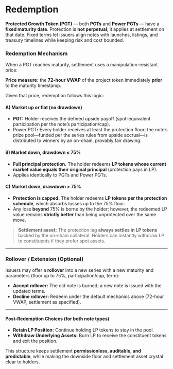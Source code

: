 # Redemption

**Protected Growth Token (PGT)** — both **PGTs** and **Power PGTs** — have a **fixed maturity date**. Protection is **not perpetual**; it applies at settlement on that date. Fixed terms let issuers align notes with launches, listings, and treasury timelines while keeping risk and cost bounded.

### Redemption Mechanism

When a PGT reaches maturity, settlement uses a manipulation-resistant price:

**Price measure:** the **72-hour VWAP** of the project token immediately **prior** to the maturity timestamp.

Given that price, redemption follows this logic:

#### A) Market up or flat (no drawdown)

* **PGT:** Holder receives the defined upside payoff (spot-equivalent participation per the note’s participation/cap).
* Power PG&#x54;**:** Every holder receives at least the protection floor; the note’s prize pool—funded per the series rules from upside accrual—is distributed to winners by an on-chain, provably fair drawing.

#### B) Market down, drawdown **≤ 75%**

* **Full principal protection.** The holder redeems **LP tokens whose current market value equals their original principal** (protection pays in LP).
* Applies identically to PGTs and Power PGTs.

#### C) Market down, drawdown **> 75%**

* **Protection is capped.** The holder redeems **LP tokens per the protection schedule**, which absorbs losses up to the 75% floor.
* Any loss **beyond** 75% is borne by the holder; however, the redeemed LP value remains **strictly better** than being unprotected over the same move.

> **Settlement asset:** The protection leg **always settles in LP tokens** backed by the on-chain collateral. Holders can instantly withdraw LP to constituents if they prefer spot assets.

***

### Rollover / Extension (Optional)

Issuers may offer a **rollover** into a new series with a new maturity and parameters (floor up to 75%, participation/cap, term):

* **Accept rollover:** The old note is burned; a new note is issued with the updated terms.
* **Decline rollover:** Redeem under the default mechanics above (72-hour VWAP, settlement as specified).

***

#### Post-Redemption Choices (for both note types)

* **Retain LP Position:** Continue holding LP tokens to stay in the pool.
* **Withdraw Underlying Assets:** Burn LP to receive the constituent tokens and exit the position.

This structure keeps settlement **permissionless, auditable, and predictable**, while making the downside floor and settlement asset crystal clear to holders.
